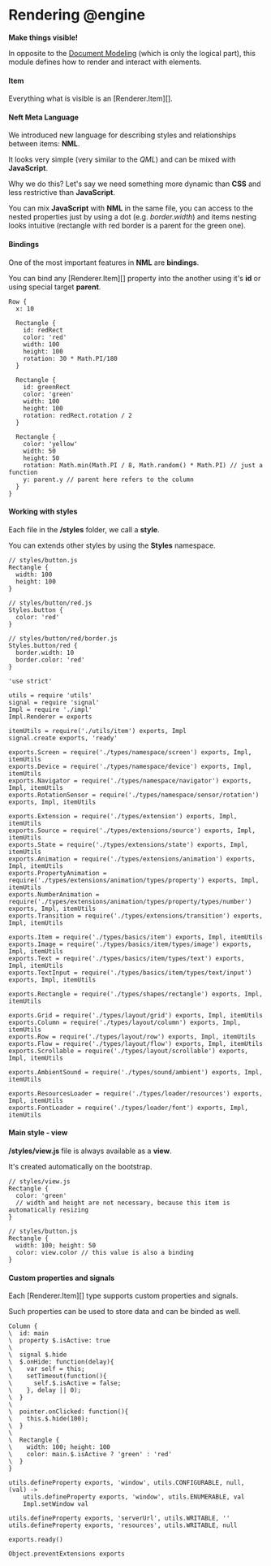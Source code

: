 Rendering @engine
=========

**Make things visible!**

In opposite to the [Document Modeling](/docs/document) (which is only the logical part),
this module defines how to render and interact with elements.

#### Item

Everything what is visible is an [Renderer.Item][].

#### Neft Meta Language

We introduced new language for describing styles and relationships between items: **NML**.

It looks very simple (very similar to the *QML*) and can be mixed with
**JavaScript**.

Why we do this? Let's say we need something more dynamic than **CSS** and less
restrictive than **JavaScript**.

You can mix **JavaScript** with **NML** in the same file, you can access to the nested
properties just by using a dot (e.g. *border.width*) and items nesting looks intuitive
(rectangle with red border is a parent for the green one).

#### Bindings

One of the most important features in **NML** are **bindings**.

You can bind any [Renderer.Item][] property into the another using it's **id** or using
special target **parent**.

```style
Row {
  x: 10

  Rectangle {
    id: redRect
    color: 'red'
    width: 100
    height: 100
    rotation: 30 * Math.PI/180
  }

  Rectangle {
    id: greenRect
    color: 'green'
    width: 100
    height: 100
    rotation: redRect.rotation / 2
  }

  Rectangle {
    color: 'yellow'
    width: 50
    height: 50
    rotation: Math.min(Math.PI / 8, Math.random() * Math.PI) // just a function
    y: parent.y // parent here refers to the column
  }
}
```

#### Working with styles

Each file in the **/styles** folder, we call a **style**.

You can extends other styles by using the **Styles** namespace.

```
// styles/button.js
Rectangle {
  width: 100
  height: 100
}

// styles/button/red.js
Styles.button {
  color: 'red'
}

// styles/button/red/border.js
Styles.button/red {
  border.width: 10
  border.color: 'red'
}
```

	'use strict'

	utils = require 'utils'
	signal = require 'signal'
	Impl = require './impl'
	Impl.Renderer = exports

	itemUtils = require('./utils/item') exports, Impl
	signal.create exports, 'ready'

	exports.Screen = require('./types/namespace/screen') exports, Impl, itemUtils
	exports.Device = require('./types/namespace/device') exports, Impl, itemUtils
	exports.Navigator = require('./types/namespace/navigator') exports, Impl, itemUtils
	exports.RotationSensor = require('./types/namespace/sensor/rotation') exports, Impl, itemUtils

	exports.Extension = require('./types/extension') exports, Impl, itemUtils
	exports.Source = require('./types/extensions/source') exports, Impl, itemUtils
	exports.State = require('./types/extensions/state') exports, Impl, itemUtils
	exports.Animation = require('./types/extensions/animation') exports, Impl, itemUtils
	exports.PropertyAnimation = require('./types/extensions/animation/types/property') exports, Impl, itemUtils
	exports.NumberAnimation = require('./types/extensions/animation/types/property/types/number') exports, Impl, itemUtils
	exports.Transition = require('./types/extensions/transition') exports, Impl, itemUtils

	exports.Item = require('./types/basics/item') exports, Impl, itemUtils
	exports.Image = require('./types/basics/item/types/image') exports, Impl, itemUtils
	exports.Text = require('./types/basics/item/types/text') exports, Impl, itemUtils
	exports.TextInput = require('./types/basics/item/types/text/input') exports, Impl, itemUtils

	exports.Rectangle = require('./types/shapes/rectangle') exports, Impl, itemUtils

	exports.Grid = require('./types/layout/grid') exports, Impl, itemUtils
	exports.Column = require('./types/layout/column') exports, Impl, itemUtils
	exports.Row = require('./types/layout/row') exports, Impl, itemUtils
	exports.Flow = require('./types/layout/flow') exports, Impl, itemUtils
	exports.Scrollable = require('./types/layout/scrollable') exports, Impl, itemUtils

	exports.AmbientSound = require('./types/sound/ambient') exports, Impl, itemUtils

	exports.ResourcesLoader = require('./types/loader/resources') exports, Impl, itemUtils
	exports.FontLoader = require('./types/loader/font') exports, Impl, itemUtils

#### Main style - view

**/styles/view.js** file is always available as a **view**.

It's created automatically on the bootstrap.

```
// styles/view.js
Rectangle {
  color: 'green'
  // width and height are not necessary, because this item is automatically resizing
}

// styles/button.js
Rectangle {
  width: 100; height: 50
  color: view.color // this value is also a binding
}
```

#### Custom properties and signals

Each [Renderer.Item][] type supports custom properties and signals.

Such properties can be used to store data and can be binded as well.

```style
Column {
\  id: main
\  property $.isActive: true
\
\  signal $.hide
\  $.onHide: function(delay){
\    var self = this;
\    setTimeout(function(){
\      self.$.isActive = false;
\    }, delay || 0);
\  }
\
\  pointer.onClicked: function(){
\    this.$.hide(100);
\  }
\
\  Rectangle {
\    width: 100; height: 100
\    color: main.$.isActive ? 'green' : 'red'
\  }
}
```

	utils.defineProperty exports, 'window', utils.CONFIGURABLE, null, (val) ->
		utils.defineProperty exports, 'window', utils.ENUMERABLE, val
		Impl.setWindow val

	utils.defineProperty exports, 'serverUrl', utils.WRITABLE, ''
	utils.defineProperty exports, 'resources', utils.WRITABLE, null

	exports.ready()

	Object.preventExtensions exports
